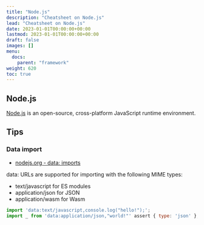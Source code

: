 ```yaml
---
title: "Node.js"
description: "Cheatsheet on Node.js"
lead: "Cheatsheet on Node.js"
date: 2023-01-01T00:00:00+00:00
lastmod: 2023-01-01T00:00:00+00:00
draft: false
images: []
menu:
  docs:
    parent: "framework"
weight: 620
toc: true
---
```


## Node.js

[Node.js](https://github.com/nodejs/node) is an open-source, cross-platform JavaScript runtime environment.

## Tips

### Data import

- [nodejs.org - data: imports](https://nodejs.org/api/esm.html#data-imports)

data: URLs are supported for importing with the following MIME types:

- text/javascript for ES modules
- application/json for JSON
- application/wasm for Wasm


```js
import 'data:text/javascript,console.log("hello!");';
import _ from 'data:application/json,"world!"' assert { type: 'json' }; 
```